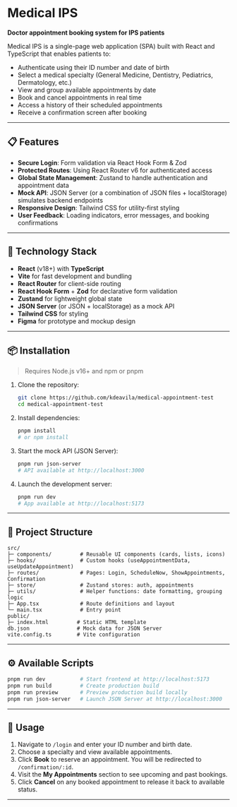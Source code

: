 # Medical IPS

**Doctor appointment booking system for IPS patients**

Medical IPS is a single-page web application (SPA) built with React and TypeScript that enables patients to:

- Authenticate using their ID number and date of birth
- Select a medical specialty (General Medicine, Dentistry, Pediatrics, Dermatology, etc.)
- View and group available appointments by date
- Book and cancel appointments in real time
- Access a history of their scheduled appointments
- Receive a confirmation screen after booking

---

## 📋 Features

- **Secure Login**: Form validation via React Hook Form & Zod
- **Protected Routes**: Using React Router v6 for authenticated access
- **Global State Management**: Zustand to handle authentication and appointment data
- **Mock API**: JSON Server (or a combination of JSON files + localStorage) simulates backend endpoints
- **Responsive Design**: Tailwind CSS for utility-first styling
- **User Feedback**: Loading indicators, error messages, and booking confirmations

---

## 🚀 Technology Stack

- **React** (v18+) with **TypeScript**
- **Vite** for fast development and bundling
- **React Router** for client-side routing
- **React Hook Form** + **Zod** for declarative form validation
- **Zustand** for lightweight global state
- **JSON Server** (or JSON + localStorage) as a mock API
- **Tailwind CSS** for styling
- **Figma** for prototype and mockup design

---

## 📦 Installation

> Requires Node.js v16+ and npm or pnpm

1. Clone the repository:
   ```bash
   git clone https://github.com/kdeavila/medical-appointment-test
   cd medical-appointment-test
   ```
2. Install dependencies:
   ```bash
   pnpm install
   # or npm install
   ```
3. Start the mock API (JSON Server):
   ```bash
   pnpm run json-server
   # API available at http://localhost:3000
   ```
4. Launch the development server:
   ```bash
   pnpm run dev
   # App available at http://localhost:5173
   ```

---

## 📂 Project Structure

```
src/
├─ components/         # Reusable UI components (cards, lists, icons)
├─ hooks/              # Custom hooks (useAppointmentData, useUpdateAppointment)
├─ routes/             # Pages: Login, ScheduleNow, ShowAppointments, Confirmation
├─ store/              # Zustand stores: auth, appointments
├─ utils/              # Helper functions: date formatting, grouping logic
├─ App.tsx             # Route definitions and layout
└─ main.tsx            # Entry point
public/
├─ index.html         # Static HTML template
db.json               # Mock data for JSON Server
vite.config.ts        # Vite configuration
```

---

## ⚙️ Available Scripts

```bash
pnpm run dev           # Start frontend at http://localhost:5173
pnpm run build         # Create production build
pnpm run preview       # Preview production build locally
pnpm run json-server   # Launch JSON Server at http://localhost:3000
```

---

## 📖 Usage

1. Navigate to `/login` and enter your ID number and birth date.
2. Choose a specialty and view available appointments.
3. Click **Book** to reserve an appointment. You will be redirected to `/confirmation/:id`.
4. Visit the **My Appointments** section to see upcoming and past bookings.
5. Click **Cancel** on any booked appointment to release it back to available status.

---
